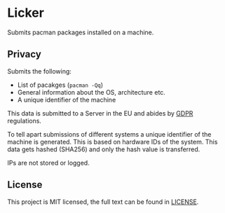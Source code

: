 # Licker

Submits pacman packages installed on a machine.

## Privacy

Submits the following:

* List of pacakges (`pacman -Qq`)
* General information about the OS, architecture etc.
* A unique identifier of the machine

This data is submitted to a Server in the EU and abides by [GDPR](https://en.wikipedia.org/wiki/General_Data_Protection_Regulation) regulations. 

To tell apart submissions of different systems a unique identifier of the machine is generated. This is based on hardware IDs of the system. This data gets hashed (SHA256) and only the hash value is transferred.

IPs are not stored or logged.

## License

This project is MIT licensed, the full text can be found in [LICENSE](LICENSE).
